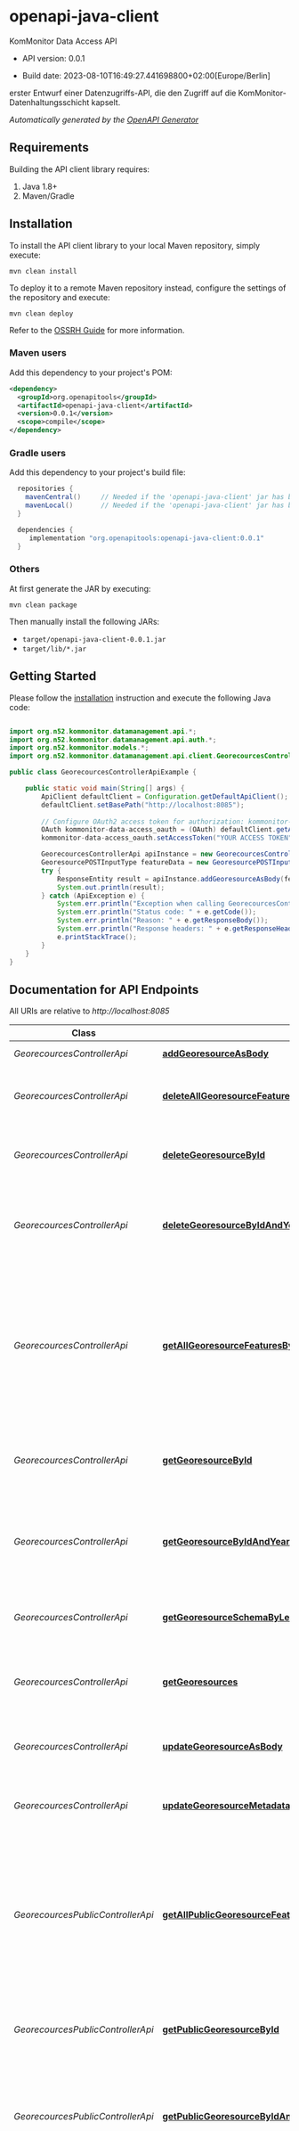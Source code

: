 # openapi-java-client

KomMonitor Data Access API

- API version: 0.0.1

- Build date: 2023-08-10T16:49:27.441698800+02:00[Europe/Berlin]

erster Entwurf einer Datenzugriffs-API, die den Zugriff auf die KomMonitor-Datenhaltungsschicht kapselt.


*Automatically generated by the [OpenAPI Generator](https://openapi-generator.tech)*

## Requirements

Building the API client library requires:

1. Java 1.8+
2. Maven/Gradle

## Installation

To install the API client library to your local Maven repository, simply execute:

```shell
mvn clean install
```

To deploy it to a remote Maven repository instead, configure the settings of the repository and execute:

```shell
mvn clean deploy
```

Refer to the [OSSRH Guide](http://central.sonatype.org/pages/ossrh-guide.html) for more information.

### Maven users

Add this dependency to your project's POM:

```xml
<dependency>
  <groupId>org.openapitools</groupId>
  <artifactId>openapi-java-client</artifactId>
  <version>0.0.1</version>
  <scope>compile</scope>
</dependency>
```

### Gradle users

Add this dependency to your project's build file:

```groovy
  repositories {
    mavenCentral()     // Needed if the 'openapi-java-client' jar has been published to maven central.
    mavenLocal()       // Needed if the 'openapi-java-client' jar has been published to the local maven repo.
  }

  dependencies {
     implementation "org.openapitools:openapi-java-client:0.0.1"
  }
```

### Others

At first generate the JAR by executing:

```shell
mvn clean package
```

Then manually install the following JARs:

- `target/openapi-java-client-0.0.1.jar`
- `target/lib/*.jar`

## Getting Started

Please follow the [installation](#installation) instruction and execute the following Java code:

```java

import org.n52.kommonitor.datamanagement.api.*;
import org.n52.kommonitor.datamanagement.api.auth.*;
import org.n52.kommonitor.models.*;
import org.n52.kommonitor.datamanagement.api.client.GeorecourcesControllerApi;

public class GeorecourcesControllerApiExample {

    public static void main(String[] args) {
        ApiClient defaultClient = Configuration.getDefaultApiClient();
        defaultClient.setBasePath("http://localhost:8085");
        
        // Configure OAuth2 access token for authorization: kommonitor-data-access_oauth
        OAuth kommonitor-data-access_oauth = (OAuth) defaultClient.getAuthentication("kommonitor-data-access_oauth");
        kommonitor-data-access_oauth.setAccessToken("YOUR ACCESS TOKEN");

        GeorecourcesControllerApi apiInstance = new GeorecourcesControllerApi(defaultClient);
        GeoresourcePOSTInputType featureData = new GeoresourcePOSTInputType(); // GeoresourcePOSTInputType | featureData
        try {
            ResponseEntity result = apiInstance.addGeoresourceAsBody(featureData);
            System.out.println(result);
        } catch (ApiException e) {
            System.err.println("Exception when calling GeorecourcesControllerApi#addGeoresourceAsBody");
            System.err.println("Status code: " + e.getCode());
            System.err.println("Reason: " + e.getResponseBody());
            System.err.println("Response headers: " + e.getResponseHeaders());
            e.printStackTrace();
        }
    }
}

```

## Documentation for API Endpoints

All URIs are relative to *http://localhost:8085*

Class | Method | HTTP request | Description
------------ | ------------- | ------------- | -------------
*GeorecourcesControllerApi* | [**addGeoresourceAsBody**](docs/GeorecourcesControllerApi.md#addGeoresourceAsBody) | **POST** /management/georesources | Add a new geo-resource
*GeorecourcesControllerApi* | [**deleteAllGeoresourceFeaturesById**](docs/GeorecourcesControllerApi.md#deleteAllGeoresourceFeaturesById) | **DELETE** /management/georesources/{georesourceId}/allFeatures | Delete all features/contents of the selected geo-resource dataset
*GeorecourcesControllerApi* | [**deleteGeoresourceById**](docs/GeorecourcesControllerApi.md#deleteGeoresourceById) | **DELETE** /management/georesources/{georesourceId} | Delete the features/contents of the selected geo-resource dataset
*GeorecourcesControllerApi* | [**deleteGeoresourceByIdAndYearAndMonth**](docs/GeorecourcesControllerApi.md#deleteGeoresourceByIdAndYearAndMonth) | **DELETE** /management/georesources/{georesourceId}/{year}/{month}/{day} | Delete the features/contents of the selected geo-resource dataset, selected by year and month
*GeorecourcesControllerApi* | [**getAllGeoresourceFeaturesById**](docs/GeorecourcesControllerApi.md#getAllGeoresourceFeaturesById) | **GET** /management/georesources/{georesourceId}/allFeatures | retrieve all feature entries for all applicable periods of validity for the selected geo-resource dataset (hence might contain each feature multiple times if they exist for different periods of validity)
*GeorecourcesControllerApi* | [**getGeoresourceById**](docs/GeorecourcesControllerApi.md#getGeoresourceById) | **GET** /management/georesources/{georesourceId} | retrieve information about available features of the selected geo-resource dataset
*GeorecourcesControllerApi* | [**getGeoresourceByIdAndYearAndMonth**](docs/GeorecourcesControllerApi.md#getGeoresourceByIdAndYearAndMonth) | **GET** /management/georesources/{georesourceId}/{year}/{month}/{day} | retrieve the features according to the selected geo-resource dataset and selected year and month as GeoJSON
*GeorecourcesControllerApi* | [**getGeoresourceSchemaByLevel**](docs/GeorecourcesControllerApi.md#getGeoresourceSchemaByLevel) | **GET** /management/georesources/{georesourceId}/schema | retrieve the JSON schema for the selected geo-resource dataset
*GeorecourcesControllerApi* | [**getGeoresources**](docs/GeorecourcesControllerApi.md#getGeoresources) | **GET** /management/georesources | retrieve information about available features of different geo-resource datasets
*GeorecourcesControllerApi* | [**updateGeoresourceAsBody**](docs/GeorecourcesControllerApi.md#updateGeoresourceAsBody) | **PUT** /management/georesources/{georesourceId} | Modify/Update the features of the selected geo-resource dataset
*GeorecourcesControllerApi* | [**updateGeoresourceMetadataAsBody**](docs/GeorecourcesControllerApi.md#updateGeoresourceMetadataAsBody) | **PATCH** /management/georesources/{georesourceId} | Modify/Update the metadata of the selected geo-resource dataset
*GeorecourcesPublicControllerApi* | [**getAllPublicGeoresourceFeaturesById**](docs/GeorecourcesPublicControllerApi.md#getAllPublicGeoresourceFeaturesById) | **GET** /management/public/georesources/{georesourceId}/allFeatures | retrieve all feature entries for all applicable periods of validity for the selected public geo-resource dataset (hence might contain each feature multiple times if they exist for different periods of validity)
*GeorecourcesPublicControllerApi* | [**getPublicGeoresourceById**](docs/GeorecourcesPublicControllerApi.md#getPublicGeoresourceById) | **GET** /management/public/georesources/{georesourceId} | retrieve information about available features of the selected public geo-resource dataset
*GeorecourcesPublicControllerApi* | [**getPublicGeoresourceByIdAndYearAndMonth**](docs/GeorecourcesPublicControllerApi.md#getPublicGeoresourceByIdAndYearAndMonth) | **GET** /management/public/georesources/{georesourceId}/{year}/{month}/{day} | retrieve the features according to the selected public geo-resource dataset and selected year and month as GeoJSON
*GeorecourcesPublicControllerApi* | [**getPublicGeoresourceSchemaByLevel**](docs/GeorecourcesPublicControllerApi.md#getPublicGeoresourceSchemaByLevel) | **GET** /management/public/georesources/{georesourceId}/schema | retrieve the JSON schema for the selected public geo-resource dataset
*GeorecourcesPublicControllerApi* | [**getPublicGeoresources**](docs/GeorecourcesPublicControllerApi.md#getPublicGeoresources) | **GET** /management/public/georesources | retrieve information about available features of different public geo-resource datasets
*HomeControllerApi* | [**indexUsingDELETE**](docs/HomeControllerApi.md#indexUsingDELETE) | **DELETE** / | index
*HomeControllerApi* | [**indexUsingGET**](docs/HomeControllerApi.md#indexUsingGET) | **GET** / | index
*HomeControllerApi* | [**indexUsingHEAD**](docs/HomeControllerApi.md#indexUsingHEAD) | **HEAD** / | index
*HomeControllerApi* | [**indexUsingOPTIONS**](docs/HomeControllerApi.md#indexUsingOPTIONS) | **OPTIONS** / | index
*HomeControllerApi* | [**indexUsingPATCH**](docs/HomeControllerApi.md#indexUsingPATCH) | **PATCH** / | index
*HomeControllerApi* | [**indexUsingPOST**](docs/HomeControllerApi.md#indexUsingPOST) | **POST** / | index
*HomeControllerApi* | [**indexUsingPUT**](docs/HomeControllerApi.md#indexUsingPUT) | **PUT** / | index
*IndicatorsControllerApi* | [**addIndicatorAsBody**](docs/IndicatorsControllerApi.md#addIndicatorAsBody) | **POST** /management/indicators | Add a new indicator dataset
*IndicatorsControllerApi* | [**deleteIndicatorById**](docs/IndicatorsControllerApi.md#deleteIndicatorById) | **DELETE** /management/indicators/{indicatorId} | Delete the features/contents of the selected indicator dataset
*IndicatorsControllerApi* | [**deleteIndicatorByIdAndSpatialUnitId**](docs/IndicatorsControllerApi.md#deleteIndicatorByIdAndSpatialUnitId) | **DELETE** /management/indicators/{indicatorId}/{spatialUnitId} | Delete the features/contents of the selected indicator dataset for the selected spatial unit
*IndicatorsControllerApi* | [**deleteIndicatorByIdAndYearAndMonth**](docs/IndicatorsControllerApi.md#deleteIndicatorByIdAndYearAndMonth) | **DELETE** /management/indicators/{indicatorId}/{spatialUnitId}/{year}/{month}/{day} | Delete the features/contents of the selected indicator dataset, selected by year and month
*IndicatorsControllerApi* | [**getIndicatorById**](docs/IndicatorsControllerApi.md#getIndicatorById) | **GET** /management/indicators/{indicatorId} | retrieve information about the selected indicator
*IndicatorsControllerApi* | [**getIndicatorBySpatialUnitIdAndId**](docs/IndicatorsControllerApi.md#getIndicatorBySpatialUnitIdAndId) | **GET** /management/indicators/{indicatorId}/{spatialUnitId} | retrieve the indicator for the selected spatial unit as GeoJSON
*IndicatorsControllerApi* | [**getIndicatorBySpatialUnitIdAndIdAndYearAndMonth**](docs/IndicatorsControllerApi.md#getIndicatorBySpatialUnitIdAndIdAndYearAndMonth) | **GET** /management/indicators/{indicatorId}/{spatialUnitId}/{year}/{month}/{day} | retrieve the indicator for the selected spatial unit, year and month as GeoJSON
*IndicatorsControllerApi* | [**getIndicatorBySpatialUnitIdAndIdAndYearAndMonthWithoutGeometry**](docs/IndicatorsControllerApi.md#getIndicatorBySpatialUnitIdAndIdAndYearAndMonthWithoutGeometry) | **GET** /management/indicators/{indicatorId}/{spatialUnitId}/{year}/{month}/{day}/without-geometry | retrieve the indicator values and other properties for the selected spatial unit, year and month. It does not include the spatial geometries!
*IndicatorsControllerApi* | [**getIndicatorBySpatialUnitIdAndIdWithoutGeometry**](docs/IndicatorsControllerApi.md#getIndicatorBySpatialUnitIdAndIdWithoutGeometry) | **GET** /management/indicators/{indicatorId}/{spatialUnitId}/without-geometry | retrieve the indicator values and other properties for the selected spatial unit. It does not include the spatial geometries!
*IndicatorsControllerApi* | [**getIndicators**](docs/IndicatorsControllerApi.md#getIndicators) | **GET** /management/indicators | retrieve information about available indicators
*IndicatorsControllerApi* | [**updateIndicatorAsBody**](docs/IndicatorsControllerApi.md#updateIndicatorAsBody) | **PUT** /management/indicators/{indicatorId} | Modify/Update the contents of the selected indicator dataset
*IndicatorsControllerApi* | [**updateIndicatorDisplayOrder**](docs/IndicatorsControllerApi.md#updateIndicatorDisplayOrder) | **PATCH** /management/indicators/display-order | Update displayOrder for submitted indicators
*IndicatorsControllerApi* | [**updateIndicatorMetadataAsBody**](docs/IndicatorsControllerApi.md#updateIndicatorMetadataAsBody) | **PATCH** /management/indicators/{indicatorId} | Modify/Update the metadata of the selected indicator dataset
*IndicatorsControllerApi* | [**updateIndicatorRolesUsingPATCH**](docs/IndicatorsControllerApi.md#updateIndicatorRolesUsingPATCH) | **PATCH** /management/indicators/{indicatorId}/{spatialUnitId} | Modify/Update the selected indicator dataset
*IndicatorsPublicControllerApi* | [**getIndicators1**](docs/IndicatorsPublicControllerApi.md#getIndicators1) | **GET** /management/public/indicators | retrieve information about available public indicators
*IndicatorsPublicControllerApi* | [**getPublicIndicatorById**](docs/IndicatorsPublicControllerApi.md#getPublicIndicatorById) | **GET** /management/public/indicators/{indicatorId} | retrieve information about the selected public indicator
*IndicatorsPublicControllerApi* | [**getPublicIndicatorBySpatialUnitIdAndId**](docs/IndicatorsPublicControllerApi.md#getPublicIndicatorBySpatialUnitIdAndId) | **GET** /management/public/indicators/{indicatorId}/{spatialUnitId} | retrieve the public indicator for the selected spatial unit as GeoJSON
*IndicatorsPublicControllerApi* | [**getPublicIndicatorBySpatialUnitIdAndIdAndYearAndMonth**](docs/IndicatorsPublicControllerApi.md#getPublicIndicatorBySpatialUnitIdAndIdAndYearAndMonth) | **GET** /management/public/indicators/{indicatorId}/{spatialUnitId}/{year}/{month}/{day} | retrieve the public indicator for the selected public spatial unit, year and month as GeoJSON
*IndicatorsPublicControllerApi* | [**getPublicIndicatorBySpatialUnitIdAndIdAndYearAndMonthWithoutGeometry**](docs/IndicatorsPublicControllerApi.md#getPublicIndicatorBySpatialUnitIdAndIdAndYearAndMonthWithoutGeometry) | **GET** /management/public/indicators/{indicatorId}/{spatialUnitId}/{year}/{month}/{day}/without-geometry | retrieve the public indicator values and other properties for the selected public spatial unit, year and month. It does not include the spatial geometries!
*IndicatorsPublicControllerApi* | [**getPublicIndicatorBySpatialUnitIdAndIdWithoutGeometry**](docs/IndicatorsPublicControllerApi.md#getPublicIndicatorBySpatialUnitIdAndIdWithoutGeometry) | **GET** /management/public/indicators/{indicatorId}/{spatialUnitId}/without-geometry | retrieve the public indicator values and other properties for the selected public spatial unit. It does not include the spatial geometries!
*RolesControllerApi* | [**addRole**](docs/RolesControllerApi.md#addRole) | **POST** /management/roles | Register a new role
*RolesControllerApi* | [**deleteRole**](docs/RolesControllerApi.md#deleteRole) | **DELETE** /management/roles/{roleId} | Delete the role
*RolesControllerApi* | [**getRoleById**](docs/RolesControllerApi.md#getRoleById) | **GET** /management/roles/{roleId} | retrieve information about the selected role
*RolesControllerApi* | [**getRoles**](docs/RolesControllerApi.md#getRoles) | **GET** /management/roles | retrieve information about available roles
*RolesControllerApi* | [**updateRole**](docs/RolesControllerApi.md#updateRole) | **PUT** /management/roles/{roleId} | Modify role information
*ScriptControllerApi* | [**addProcessScriptAsBody**](docs/ScriptControllerApi.md#addProcessScriptAsBody) | **POST** /management/process-scripts | Register a new process script
*ScriptControllerApi* | [**deleteProcessScript**](docs/ScriptControllerApi.md#deleteProcessScript) | **DELETE** /management/process-scripts/usingIndicatorId/{indicatorId} | Delete the process script
*ScriptControllerApi* | [**deleteProcessScriptByScriptId**](docs/ScriptControllerApi.md#deleteProcessScriptByScriptId) | **DELETE** /management/process-scripts/{scriptId} | Delete the process script
*ScriptControllerApi* | [**getProcessScriptCode**](docs/ScriptControllerApi.md#getProcessScriptCode) | **GET** /management/process-scripts/{scriptId}/scriptCode | retrieve the process script code associated to a certain indicator as JavaScript file
*ScriptControllerApi* | [**getProcessScriptCodeForIndicator**](docs/ScriptControllerApi.md#getProcessScriptCodeForIndicator) | **GET** /management/process-scripts/usingIndicatorId/{indicatorId}/scriptCode | retrieve the process script code associated to a certain indicator as JavaScript file
*ScriptControllerApi* | [**getProcessScriptForIndicator**](docs/ScriptControllerApi.md#getProcessScriptForIndicator) | **GET** /management/process-scripts/usingIndicatorId/{indicatorId} | retrieve information about the associated process script for a certain indicator
*ScriptControllerApi* | [**getProcessScriptForScriptId**](docs/ScriptControllerApi.md#getProcessScriptForScriptId) | **GET** /management/process-scripts/{scriptId} | retrieve information about the associated process script for a certain scriptId
*ScriptControllerApi* | [**getProcessScriptTemplate**](docs/ScriptControllerApi.md#getProcessScriptTemplate) | **GET** /management/process-scripts/template | retrieve an empty script template, that defines how to implement process scripts for KomMonitor as JavaScript file.
*ScriptControllerApi* | [**getProcessScripts**](docs/ScriptControllerApi.md#getProcessScripts) | **GET** /management/process-scripts | retrieve information about available process scripts
*ScriptControllerApi* | [**updateProcessScriptAsBody**](docs/ScriptControllerApi.md#updateProcessScriptAsBody) | **PUT** /management/process-scripts/usingIndicatorId/{indicatorId} | Modify/Update an existing process script
*ScriptControllerApi* | [**updateProcessScriptAsBodyByScriptId**](docs/ScriptControllerApi.md#updateProcessScriptAsBodyByScriptId) | **PUT** /management/process-scripts/{scriptId} | Modify/Update an existing process script
*ScriptPublicControllerApi* | [**getProcessScriptCode1**](docs/ScriptPublicControllerApi.md#getProcessScriptCode1) | **GET** /management/public/process-scripts/{scriptId}/scriptCode | retrieve the process script code associated to a certain public indicator as JavaScript file
*ScriptPublicControllerApi* | [**getProcessScriptCodeForIndicator1**](docs/ScriptPublicControllerApi.md#getProcessScriptCodeForIndicator1) | **GET** /management/public/process-scripts/usingIndicatorId/{indicatorId}/scriptCode | retrieve the process script code associated to a certain public indicator as JavaScript file
*ScriptPublicControllerApi* | [**getProcessScriptForIndicator1**](docs/ScriptPublicControllerApi.md#getProcessScriptForIndicator1) | **GET** /management/public/process-scripts/usingIndicatorId/{indicatorId} | retrieve information about the associated process script for a certain public indicator
*ScriptPublicControllerApi* | [**getProcessScriptForScriptId1**](docs/ScriptPublicControllerApi.md#getProcessScriptForScriptId1) | **GET** /management/public/process-scripts/{scriptId} | retrieve information about the associated process script for a certain scriptId associated to a public indicator
*ScriptPublicControllerApi* | [**getProcessScripts1**](docs/ScriptPublicControllerApi.md#getProcessScripts1) | **GET** /management/public/process-scripts | retrieve information about available process scripts associated to public indicators
*SpatialUnitsControllerApi* | [**addSpatialUnitAsBody**](docs/SpatialUnitsControllerApi.md#addSpatialUnitAsBody) | **POST** /management/spatial-units | Add a new spatial-unit
*SpatialUnitsControllerApi* | [**deleteAllSpatialUnitFeaturesById**](docs/SpatialUnitsControllerApi.md#deleteAllSpatialUnitFeaturesById) | **DELETE** /management/spatial-units/{spatialUnitId}/allFeatures | Delete all features/contents of the selected spatial-unit dataset
*SpatialUnitsControllerApi* | [**deleteSpatialUnitById**](docs/SpatialUnitsControllerApi.md#deleteSpatialUnitById) | **DELETE** /management/spatial-units/{spatialUnitId} | Delete the features/contents of the selected spatial-unit
*SpatialUnitsControllerApi* | [**deleteSpatialUnitByIdAndYearAndMonth**](docs/SpatialUnitsControllerApi.md#deleteSpatialUnitByIdAndYearAndMonth) | **DELETE** /management/spatial-units/{spatialUnitId}/{year}/{month}/{day} | Delete the features/contents of the selected spatial-unit, year and month
*SpatialUnitsControllerApi* | [**getAllSpatialUnitFeaturesById**](docs/SpatialUnitsControllerApi.md#getAllSpatialUnitFeaturesById) | **GET** /management/spatial-units/{spatialUnitId}/allFeatures | retrieve all feature entries for all applicable periods of validity for the selected spatial unit/level (hence might contain each feature multiple times if they exist for different periods of validity)
*SpatialUnitsControllerApi* | [**getSpatialUnits**](docs/SpatialUnitsControllerApi.md#getSpatialUnits) | **GET** /management/spatial-units | retrieve information about available features of different spatial units/levels
*SpatialUnitsControllerApi* | [**getSpatialUnitsById**](docs/SpatialUnitsControllerApi.md#getSpatialUnitsById) | **GET** /management/spatial-units/{spatialUnitId} | retrieve information about available features of the selected spatial unit/level
*SpatialUnitsControllerApi* | [**getSpatialUnitsByIdAndYearAndMonth**](docs/SpatialUnitsControllerApi.md#getSpatialUnitsByIdAndYearAndMonth) | **GET** /management/spatial-units/{spatialUnitId}/{year}/{month}/{day} | retrieve the features according to the selected spatial unit/level and selected year and month as GeoJSON
*SpatialUnitsControllerApi* | [**getSpatialUnitsSchemaById**](docs/SpatialUnitsControllerApi.md#getSpatialUnitsSchemaById) | **GET** /management/spatial-units/{spatialUnitId}/schema | retrieve the JSON schema for the selected spatial unit/level
*SpatialUnitsControllerApi* | [**updateSpatialUnitAsBody**](docs/SpatialUnitsControllerApi.md#updateSpatialUnitAsBody) | **PUT** /management/spatial-units/{spatialUnitId} | Modify/Update the features of the selected spatial-unit
*SpatialUnitsControllerApi* | [**updateSpatialUnitMetadataAsBody**](docs/SpatialUnitsControllerApi.md#updateSpatialUnitMetadataAsBody) | **PATCH** /management/spatial-units/{spatialUnitId} | Modify/Update the metadata of the selected spatial-unit
*SpatialUnitsPublicControllerApi* | [**getAllSpatialUnitFeaturesById1**](docs/SpatialUnitsPublicControllerApi.md#getAllSpatialUnitFeaturesById1) | **GET** /management/public/spatial-units/{spatialUnitId}/allFeatures | retrieve all feature entries for all applicable periods of validity for the selected spatial unit/level (hence might contain each feature multiple times if they exist for different periods of validity)
*SpatialUnitsPublicControllerApi* | [**getSpatialUnits1**](docs/SpatialUnitsPublicControllerApi.md#getSpatialUnits1) | **GET** /management/public/spatial-units | retrieve information about available features of different spatial units/levels
*SpatialUnitsPublicControllerApi* | [**getSpatialUnitsById1**](docs/SpatialUnitsPublicControllerApi.md#getSpatialUnitsById1) | **GET** /management/public/spatial-units/{spatialUnitId} | retrieve information about available features of the selected spatial unit/level
*SpatialUnitsPublicControllerApi* | [**getSpatialUnitsByIdAndYearAndMonth1**](docs/SpatialUnitsPublicControllerApi.md#getSpatialUnitsByIdAndYearAndMonth1) | **GET** /management/public/spatial-units/{spatialUnitId}/{year}/{month}/{day} | retrieve the features according to the selected spatial unit/level and selected year and month as GeoJSON
*SpatialUnitsPublicControllerApi* | [**getSpatialUnitsSchemaById1**](docs/SpatialUnitsPublicControllerApi.md#getSpatialUnitsSchemaById1) | **GET** /management/public/spatial-units/{spatialUnitId}/schema | retrieve the JSON schema for the selected spatial unit/level
*TopicsControllerApi* | [**addTopic**](docs/TopicsControllerApi.md#addTopic) | **POST** /management/topics | Register a new topic
*TopicsControllerApi* | [**deleteTopic**](docs/TopicsControllerApi.md#deleteTopic) | **DELETE** /management/topics/{topicId} | Delete the topic
*TopicsControllerApi* | [**updateTopic**](docs/TopicsControllerApi.md#updateTopic) | **PUT** /management/topics/{topicId} | Modify topic information
*TopicsPublicControllerApi* | [**getTopicById**](docs/TopicsPublicControllerApi.md#getTopicById) | **GET** /management/public/topics/{topicId} | retrieve information about the selected topic
*TopicsPublicControllerApi* | [**getTopics**](docs/TopicsPublicControllerApi.md#getTopics) | **GET** /management/public/topics | retrieve information about available topics


## Documentation for Models



<a id="documentation-for-authorization"></a>
## Documentation for Authorization


Authentication schemes defined for the API:
<a id="kommonitor-data-access_oauth"></a>
### kommonitor-data-access_oauth


- **Type**: OAuth
- **Flow**: accessCode
- **Authorization URL**: http://localhost:8080/auth/realms/kommonitor/protocol/openid-connect/auth
- **Scopes**: N/A


## Recommendation

It's recommended to create an instance of `ApiClient` per thread in a multithreaded environment to avoid any potential issues.

## Author

christian.danowski-buhren@hs-bochum.de

